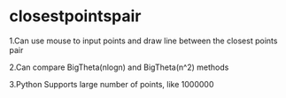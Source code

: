 closestpointspair
=================




1.Can use mouse to input points and draw line between the closest points pair


2.Can compare BigTheta(nlogn) and BigTheta(n^2) methods 


3.Python Supports large number of points, like 1000000


